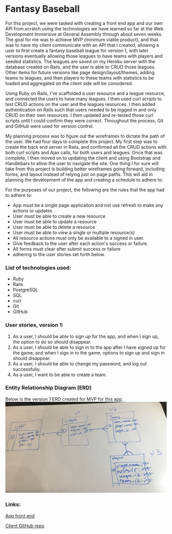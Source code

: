 <h1>Fantasy Baseball</h1>

<p>For this project, we were tasked with creating a front end app and our own API from scratch using the technologies we have learned so far at the Web Development Immersive at General Assembly through about seven weeks. The goal for me was to achieve MVP (minimum viable product), and that was to have my client communicate with an API that I created, allowing a user to first create a fantasy baseball league for version 1, with later versions eventually allowing those leagues to have teams with players and seeded statistics. The leagues are saved on my Heroku server with the database created on Rails, and the user is able to CRUD those leagues. Other items for future versions like page design/layout/themes, adding teams to leagues, and then players to these teams with statistics to be loaded and aggregated on the client side will be considered.</p>

<p>Using Ruby on Rails, I've scaffolded a user resource and a league resource, and connected the users to have many leagues. I then used curl scripts to test CRUD actions on the user and the leagues resources. I then added authentication on Rails such that users needed to be logged in and only CRUD on their own resources. I then updated and re-tested those curl scripts until I could confirm they were correct. Throughout the process, Git and GitHub were used for version control.</p>

<p>My planning process was to figure out the wireframes to dictate the path of the user. We had four days to complete this project. My first step was to create the back end server in Rails, and confirmed all the CRUD actions with both curl scripts and Ajax calls, for both users and leagues. Once that was complete, I then moved on to updating the client and using Bootstrap and Handlebars to allow the user to navigate the site. One thing I for sure will take from this project is building better wireframes going forward, including forms, and layout instead of relying just on page paths. This will aid in planning the development of the app and creating a schedule to adhere to.</p>

<p>For the purposes of our project, the following are the rules that the app had to adhere to:
  <ul>
  <li>App must be a single page application and not use refresh to make any actions or updates</li>
  <li>User must be able to create a new resource</li>
  <li>User must be able to update a resource</li>
  <li>User must be able to delete a resource</li>
  <li>User must be able to view a single or multiple resource(s)</li>
  <li>All resource actions must only be available to a signed in user.</li>
  <li>Give feedback to the user after each action's success or failure.</li>
  <li>All forms must clear after submit success or failure</li>
  <li>adhering to the user stories set forth below.</li>
  </ul>
</p>

<h3>List of technologies used:</h3>
<ul>
  <li>Ruby</li>
  <li>Rails</li>
  <li>PostgreSQL</li>
  <li>SQL</li>
  <li>curl</li>
  <li>Git</li>
  <li>GitHub</li>
</ul>

<h3>User stories, version 1:</h3>
<ol>
  <li>As a user, I should be able to sign up for the app, and when I sign up, the option to do so should disappear.</li>
  <li>As a user, I should be able to sign in to the app after I have signed up for the game, and when I sign in to the game, options to sign up and sign in should disappear.</li>
  <li>As a user, I should be able to change my password, and log out successfully.</li>
  <li>As a user, I want to be able to create a team.</li>
</ol>

<h3>Entity Relationship Diagram (ERD)</h3>
<p>Below is the version 1 ERD created for MVP for this app.</`p>
<img src="/assets/images/fberdv1.jpg">

<h3>Links:</h3>
<p><a href="https://cedis81.github.io/rails-api-project-client/">App front end</a></p>
<p><a href="https://github.com/cedis81/rails-api-project-client">Client GitHub repo</a></p>
